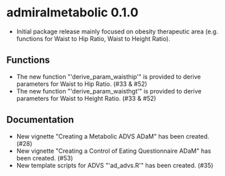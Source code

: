 # admiralmetabolic 0.1.0

- Initial package release mainly focused on obesity therapeutic area
(e.g. functions for Waist to Hip Ratio, Waist to Height Ratio).

## Functions

- The new function "'derive_param_waisthip'" is provided to derive parameters for Waist to Hip Ratio. (#33 &  #52)
- The new function "'derive_param_waisthgt'" is provided to derive parameters for Waist to Height Ratio. (#33 & #52)

## Documentation

- New vignette "Creating a Metabolic ADVS ADaM" has been created. (#28) 
- New vignette "Creating a Control of Eating Questionnaire ADaM" has been created. (#53)
- New template scripts for ADVS "'ad_advs.R'" has been created. (#35)
